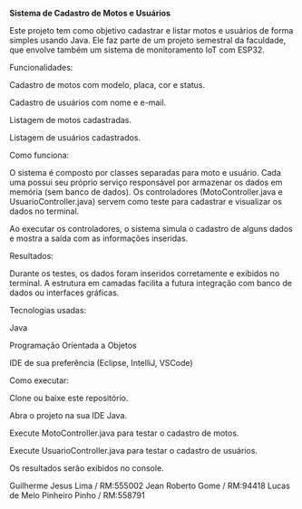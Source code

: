 **Sistema de Cadastro de Motos e Usuários**

Este projeto tem como objetivo cadastrar e listar motos e usuários de forma simples usando Java. Ele faz parte de um projeto semestral da faculdade, que envolve também um sistema de monitoramento IoT com ESP32.

Funcionalidades:

Cadastro de motos com modelo, placa, cor e status.

Cadastro de usuários com nome e e-mail.

Listagem de motos cadastradas.

Listagem de usuários cadastrados.

Como funciona:

O sistema é composto por classes separadas para moto e usuário. Cada uma possui seu próprio serviço responsável por armazenar os dados em memória (sem banco de dados). Os controladores (MotoController.java e UsuarioController.java) servem como teste para cadastrar e visualizar os dados no terminal.

Ao executar os controladores, o sistema simula o cadastro de alguns dados e mostra a saída com as informações inseridas.

Resultados:

Durante os testes, os dados foram inseridos corretamente e exibidos no terminal. A estrutura em camadas facilita a futura integração com banco de dados ou interfaces gráficas.

Tecnologias usadas: 

Java

Programação Orientada a Objetos

IDE de sua preferência (Eclipse, IntelliJ, VSCode)

Como executar:

Clone ou baixe este repositório.

Abra o projeto na sua IDE Java.

Execute MotoController.java para testar o cadastro de motos.

Execute UsuarioController.java para testar o cadastro de usuários.

Os resultados serão exibidos no console.

Guilherme Jesus Lima / RM:555002
Jean Roberto Gome / RM:94418
Lucas de Melo Pinheiro Pinho / RM:558791
